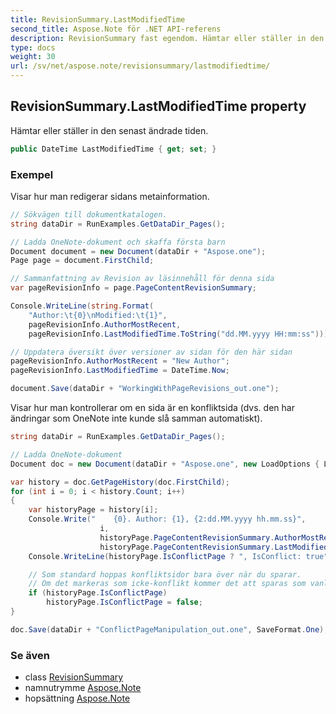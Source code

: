 ```yaml
---
title: RevisionSummary.LastModifiedTime
second_title: Aspose.Note för .NET API-referens
description: RevisionSummary fast egendom. Hämtar eller ställer in den senast ändrade tiden.
type: docs
weight: 30
url: /sv/net/aspose.note/revisionsummary/lastmodifiedtime/
---
```

## RevisionSummary.LastModifiedTime property

Hämtar eller ställer in den senast ändrade tiden.

```csharp
public DateTime LastModifiedTime { get; set; }
```

### Exempel

Visar hur man redigerar sidans metainformation.

```csharp
// Sökvägen till dokumentkatalogen.
string dataDir = RunExamples.GetDataDir_Pages();

// Ladda OneNote-dokument och skaffa första barn           
Document document = new Document(dataDir + "Aspose.one");
Page page = document.FirstChild;

// Sammanfattning av Revision av läsinnehåll för denna sida
var pageRevisionInfo = page.PageContentRevisionSummary;

Console.WriteLine(string.Format(
    "Author:\t{0}\nModified:\t{1}",
    pageRevisionInfo.AuthorMostRecent,
    pageRevisionInfo.LastModifiedTime.ToString("dd.MM.yyyy HH:mm:ss")));

// Uppdatera översikt över versioner av sidan för den här sidan
pageRevisionInfo.AuthorMostRecent = "New Author";
pageRevisionInfo.LastModifiedTime = DateTime.Now;

document.Save(dataDir + "WorkingWithPageRevisions_out.one");
```

Visar hur man kontrollerar om en sida är en konfliktsida (dvs. den har ändringar som OneNote inte kunde slå samman automatiskt).

```csharp
string dataDir = RunExamples.GetDataDir_Pages();

// Ladda OneNote-dokument
Document doc = new Document(dataDir + "Aspose.one", new LoadOptions { LoadHistory = true });

var history = doc.GetPageHistory(doc.FirstChild);
for (int i = 0; i < history.Count; i++)
{
    var historyPage = history[i];
    Console.Write("    {0}. Author: {1}, {2:dd.MM.yyyy hh.mm.ss}",
                    i,
                    historyPage.PageContentRevisionSummary.AuthorMostRecent,
                    historyPage.PageContentRevisionSummary.LastModifiedTime);
    Console.WriteLine(historyPage.IsConflictPage ? ", IsConflict: true" : string.Empty);

    // Som standard hoppas konfliktsidor bara över när du sparar.
    // Om det markeras som icke-konflikt kommer det att sparas som vanligt i historiken.
    if (historyPage.IsConflictPage)
        historyPage.IsConflictPage = false;
}

doc.Save(dataDir + "ConflictPageManipulation_out.one", SaveFormat.One);
```

### Se även

* class [RevisionSummary](../)
* namnutrymme [Aspose.Note](../../revisionsummary/)
* hopsättning [Aspose.Note](../../../)


